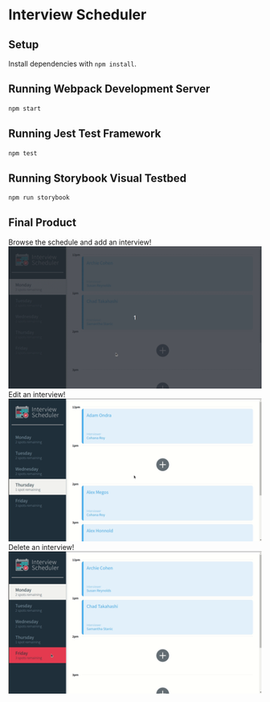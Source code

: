 # Interview Scheduler

## Setup

Install dependencies with `npm install`.

## Running Webpack Development Server

```sh
npm start
```

## Running Jest Test Framework

```sh
npm test
```

## Running Storybook Visual Testbed

```sh
npm run storybook
```
## Final Product

Browse the schedule and add an interview!
!["Add an Interview"](https://github.com/JoshuaRully/scheduler/blob/master/gifs/AddInterview.gif?raw=true)
Edit an interview!
!["Small Window"](https://github.com/JoshuaRully/scheduler/blob/master/gifs/EditInterview.gif?raw=true)
Delete an interview!
!["Tweet too long"](https://github.com/JoshuaRully/scheduler/blob/master/gifs/DeleteInterview.gif?raw=true)
